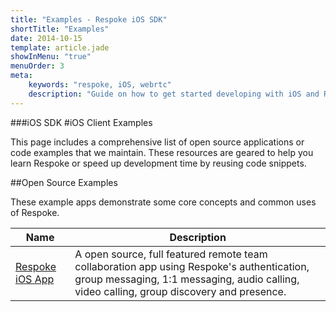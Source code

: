 ```yaml
---
title: "Examples - Respoke iOS SDK"
shortTitle: "Examples"
date: 2014-10-15
template: article.jade
showInMenu: "true"
menuOrder: 3
meta:
    keywords: "respoke, iOS, webrtc"
    description: "Guide on how to get started developing with iOS and Respoke."
---
```


###iOS SDK
#iOS Client Examples

This page includes a comprehensive list of open source applications or code examples that we maintain. These resources are geared to help you learn Respoke or speed up development time by reusing code snippets.

##Open Source Examples

These example apps demonstrate some core concepts and common uses of Respoke.

Name 			| Description 
------------ 	| -------------
[Respoke iOS App](https://github.com/respoke/respoke-ios) | A open source, full featured remote team collaboration app using Respoke's authentication, group messaging, 1:1 messaging, audio calling, video calling, group discovery and presence.

